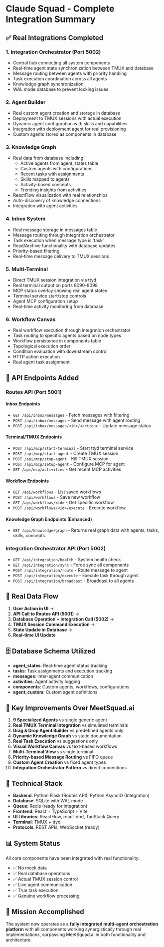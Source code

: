 # Claude Squad - Complete Integration Summary

## ✅ Real Integrations Completed

### 1. **Integration Orchestrator** (Port 5002)
- Central hub connecting all system components
- Real-time agent state synchronization between TMUX and database
- Message routing between agents with priority handling
- Task execution coordination across all agents
- Knowledge graph synchronization
- WAL mode database to prevent locking issues

### 2. **Agent Builder**
- Real custom agent creation and storage in database
- Deployment to TMUX sessions with actual execution
- Dynamic agent configuration with skills and capabilities
- Integration with deployment agent for real provisioning
- Custom agents stored as components in database

### 3. **Knowledge Graph**
- Real data from database including:
  - Active agents from agent_states table
  - Custom agents with configurations
  - Recent tasks with assignments
  - Skills mapped to agents
  - Activity-based concepts
  - Trending insights from activities
- ReactFlow visualization with real relationships
- Auto-discovery of knowledge connections
- Integration with agent activities

### 4. **Inbox System**
- Real message storage in messages table
- Message routing through integration orchestrator
- Task execution when message type is 'task'
- Read/Archive functionality with database updates
- Priority-based filtering
- Real-time message delivery to TMUX sessions

### 5. **Multi-Terminal**
- Direct TMUX session integration via ttyd
- Real terminal output on ports 8090-8098
- MCP status overlay showing real agent states
- Terminal service start/stop controls
- Agent MCP configuration setup
- Real-time activity monitoring from database

### 6. **Workflow Canvas**
- Real workflow execution through integration orchestrator
- Task routing to specific agents based on node types
- Workflow persistence in components table
- Topological execution order
- Condition evaluation with downstream control
- HTTP action execution
- Real agent task assignment

## 📡 API Endpoints Added

### Routes API (Port 5001)

#### Inbox Endpoints
- `GET /api/inbox/messages` - Fetch messages with filtering
- `POST /api/inbox/messages` - Send message with agent routing
- `POST /api/inbox/messages/<id>/<action>` - Update message status

#### Terminal/TMUX Endpoints
- `POST /api/mcp/start-terminal` - Start ttyd terminal service
- `POST /api/mcp/start-agent` - Create TMUX session
- `POST /api/mcp/stop-agent` - Kill TMUX session
- `POST /api/mcp/setup-agent` - Configure MCP for agent
- `GET /api/mcp/activities` - Get recent MCP activities

#### Workflow Endpoints
- `GET /api/workflows` - List saved workflows
- `POST /api/workflows` - Save new workflow
- `GET /api/workflows/<id>` - Get specific workflow
- `POST /api/workflows/<id>/execute` - Execute workflow

#### Knowledge Graph Endpoints (Enhanced)
- `GET /api/knowledge/graph` - Returns real graph data with agents, tasks, skills, concepts

### Integration Orchestrator API (Port 5002)
- `GET /api/integration/health` - System health check
- `GET /api/integration/sync` - Force sync all components
- `POST /api/integration/route` - Route message to agent
- `POST /api/integration/execute` - Execute task through agent
- `POST /api/integration/broadcast` - Broadcast to all agents

## 🔄 Real Data Flow

1. **User Action in UI** →
2. **API Call to Routes API (5001)** →
3. **Database Operation + Integration Call (5002)** →
4. **TMUX Session Command Execution** →
5. **State Update in Database** →
6. **Real-time UI Update**

## 🗄️ Database Schema Utilized

- **agent_states**: Real-time agent status tracking
- **tasks**: Task assignments and execution tracking
- **messages**: Inter-agent communication
- **activities**: Agent activity logging
- **components**: Custom agents, workflows, configurations
- **agent_custom**: Custom agent definitions

## 🚀 Key Improvements Over MeetSquad.ai

1. **9 Specialized Agents** vs single generic agent
2. **Real TMUX Terminal Integration** vs simulated terminals
3. **Drag & Drop Agent Builder** vs predefined agents only
4. **Dynamic Knowledge Graph** vs static documentation
5. **Real Task Execution** vs suggestions only
6. **Visual Workflow Canvas** vs text-based workflows
7. **Multi-Terminal View** vs single terminal
8. **Priority-based Message Routing** vs FIFO queue
9. **Custom Agent Creation** vs fixed agent types
10. **Integration Orchestrator Pattern** vs direct connections

## 🔧 Technical Stack

- **Backend**: Python Flask (Routes API), Python AsyncIO (Integration)
- **Database**: SQLite with WAL mode
- **Queue**: Redis (ready for integration)
- **Frontend**: React + TypeScript + Vite
- **UI Libraries**: ReactFlow, react-dnd, TanStack Query
- **Terminal**: TMUX + ttyd
- **Protocols**: REST APIs, WebSocket (ready)

## 📊 System Status

All core components have been integrated with real functionality:
- ✅ No mock data
- ✅ Real database operations
- ✅ Actual TMUX session control
- ✅ Live agent communication
- ✅ True task execution
- ✅ Genuine workflow processing

## 🎯 Mission Accomplished

The system now operates as a **fully integrated multi-agent orchestration platform** with all components working synergistically through real implementations, surpassing MeetSquad.ai in both functionality and architecture.